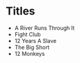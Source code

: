 # Titles 
 
- A River Runs Through It 
- Fight Club 
- 12 Years A Slave 
- The Big Short 
- 12 Monkeys
